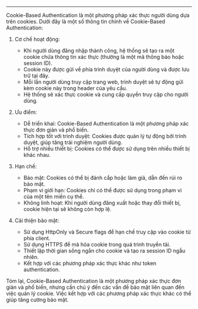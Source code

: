 
---
Cookie-Based Authentication là một phương pháp xác thực người dùng dựa trên cookies. Dưới đây là một số thông tin chính về Cookie-Based Authentication:

1. Cơ chế hoạt động:
    
    - Khi người dùng đăng nhập thành công, hệ thống sẽ tạo ra một cookie chứa thông tin xác thực (thường là một mã thông báo hoặc session ID).
    - Cookie này được gửi về phía trình duyệt của người dùng và được lưu trữ tại đây.
    - Mỗi lần người dùng truy cập trang web, trình duyệt sẽ tự động gửi kèm cookie này trong header của yêu cầu.
    - Hệ thống sẽ xác thực cookie và cung cấp quyền truy cập cho người dùng.
2. Ưu điểm:
    
    - Dễ triển khai: Cookie-Based Authentication là một phương pháp xác thực đơn giản và phổ biến.
    - Tích hợp tốt với trình duyệt: Cookies được quản lý tự động bởi trình duyệt, giúp tăng trải nghiệm người dùng.
    - Hỗ trợ nhiều thiết bị: Cookies có thể được sử dụng trên nhiều thiết bị khác nhau.
3. Hạn chế:
    
    - Bảo mật: Cookies có thể bị đánh cắp hoặc làm giả, dẫn đến rủi ro bảo mật.
    - Phạm vi giới hạn: Cookies chỉ có thể được sử dụng trong phạm vi của một tên miền cụ thể.
    - Không linh hoạt: Khi người dùng đăng xuất hoặc thay đổi thiết bị, cookie hiện tại sẽ không còn hợp lệ.
4. Cải thiện bảo mật:
    
    - Sử dụng HttpOnly và Secure flags để hạn chế truy cập vào cookie từ phía client.
    - Sử dụng HTTPS để mã hóa cookie trong quá trình truyền tải.
    - Thiết lập thời gian sống ngắn cho cookie và tạo ra session ID ngẫu nhiên.
    - Kết hợp với các phương pháp xác thực khác như token authentication.

Tóm lại, Cookie-Based Authentication là một phương pháp xác thực đơn giản và phổ biến, nhưng cần chú ý đến các vấn đề bảo mật liên quan đến việc quản lý cookie. Việc kết hợp với các phương pháp xác thực khác có thể giúp tăng cường bảo mật.
